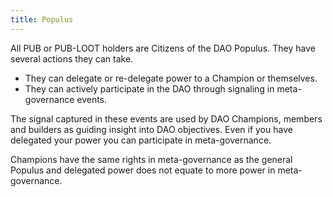 ```yaml
---
title: Populus
---
```


All PUB or PUB-LOOT holders are Citizens of the DAO Populus. They have several actions they can take.

- They can delegate or re-delegate power to a Champion or themselves.
- They can actively participate in the DAO through signaling in meta-governance events.

The signal captured in these events are used by DAO Champions, members and builders as guiding insight into DAO objectives. Even if you have delegated your power you can participate in meta-governance.

Champions have the same rights in meta-governance as the general Populus and delegated power does not equate to more power in meta-governance.
